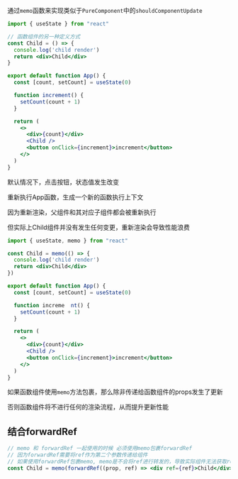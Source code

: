 通过`memo`函数来实现类似于`PureComponent`中的`shouldComponentUpdate`

```jsx
import { useState } from "react"

// 函数组件的另一种定义方式
const Child = () => {
  console.log('child render')
  return <div>Child</div>
}

export default function App() {
  const [count, setCount] = useState(0)

  function increment() {
    setCount(count + 1)
  }

  return (
    <>
      <div>{count}</div>
      <Child />
      <button onClick={increment}>increment</button>
    </>
  )
}
```

默认情况下，点击按钮，状态值发生改变

重新执行App函数，生成一个新的函数执行上下文

因为重新渲染，父组件和其对应子组件都会被重新执行

但实际上Child组件并没有发生任何变更，重新渲染会导致性能浪费 



```jsx
import { useState, memo } from "react"

const Child = memo(() => {
  console.log('child render')
  return <div>Child</div>
})

export default function App() {
  const [count, setCount] = useState(0)

  function increme  nt() {
    setCount(count + 1)
  }

  return (
    <>
      <div>{count}</div>
      <Child />
      <button onClick={increment}>increment</button>
    </>
  )
}
```

如果函数组件使用`memo`方法包裹，那么除非传递给函数组件的props发生了更新

否则函数组件将不进行任何的渲染流程，从而提升更新性能



## 结合forwardRef

```jsx
// memo 和 forwardRef 一起使用的时候 必须使用memo包裹forwardRef
// 因为forwardRef需要将ref作为第二个参数传递给组件
// 如果使用forwardRef包裹memo, memo是不会将ref进行转发的，导致实际组件无法获取ref参数
const Child = memo(forwardRef((prop, ref) => <div ref={ref}>Child</div>))
```

